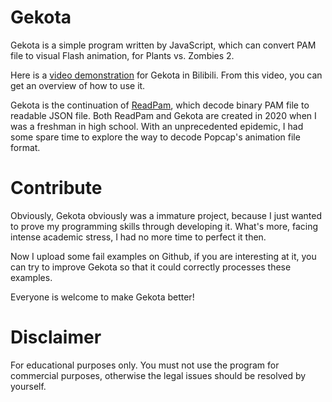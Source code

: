 # Gekota
Gekota is a simple program written by JavaScript, which can convert PAM file to visual Flash animation, for Plants vs. Zombies 2.

Here is a [video demonstration](https://www.bilibili.com/video/BV1Ya4y1Y7qz) for Gekota in Bilibili. From this video, you can get an overview of how to use it.

Gekota is the continuation of [ReadPam](https://github.com/jiangnangame/ReadPam), which decode binary PAM file to readable JSON file. Both ReadPam and Gekota are created in 2020 when I was a freshman in high school. With an unprecedented epidemic, I had some spare time to explore the way to decode Popcap's animation file format.

# Contribute

Obviously, Gekota obviously was a immature project, because I just wanted to prove my programming skills through developing it. What's more, facing intense academic stress, I had no more time to perfect it then. 

Now I upload some fail examples on Github, if you are interesting at it, you can try to improve Gekota so that it could correctly processes these examples.

Everyone is welcome to make Gekota better!

# Disclaimer

For educational purposes only. You must not use the program for commercial purposes, otherwise the legal issues should be resolved by yourself.

